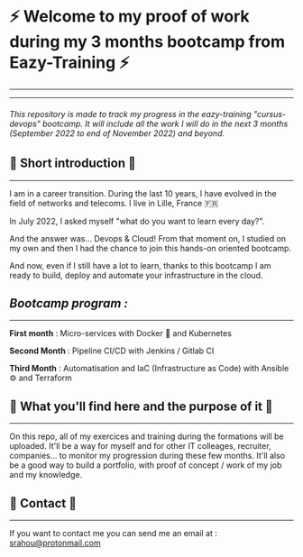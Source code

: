 # ⚡️ Welcome to my proof of work during my 3 months bootcamp from Eazy-Training ⚡️
---
---
###### This repository is made to track my progress in the eazy-training "cursus-devops" bootcamp. It will include all the work I will do in the next 3 months (September 2022 to end of November 2022) and beyond.

## 📰 Short introduction 📰
---
I am in a career transition. During the last 10 years, I have evolved in the field of networks and telecoms. I live in Lille, France 🇫🇷

In July 2022, I asked myself "what do you want to learn every day?".

And the answer was... Devops & Cloud! From that moment on, I studied on my own and then I had the chance to join this hands-on oriented bootcamp.

And now, even if I still have a lot to learn,
thanks to this bootcamp I am ready to build, deploy and automate your infrastructure in the cloud.

## _Bootcamp program :_
---
__First month__ : Micro-services with Docker 🐋 and Kubernetes

__Second Month__ : Pipeline CI/CD with Jenkins / Gitlab CI

__Third Month__ : Automatisation and IaC (Infrastructure as Code) with Ansible ⚙️ and Terraform

## 🔎 What you'll find here and the purpose of it 🔎
---
On this repo, all of my exercices and training during the formations will be uploaded. It'll be a way for myself and for other IT colleages, recruiter, companies... to monitor my progression during these few months. It'll also be a good way to build a portfolio, with proof of concept / work of my job and my knowledge.

## 📇 Contact 📇
---
If you want to contact me you can send me an email at : srahou@protonmail.com
